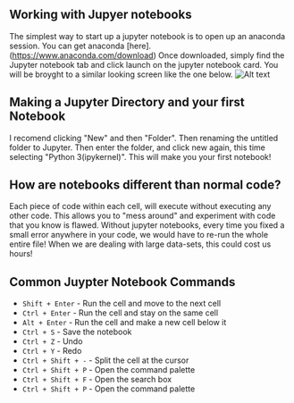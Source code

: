 ## Working with Jupyer notebooks

The simplest way to start up a jupyter notebook is to open up an anaconda session. You can get anaconda [here].(https://www.anaconda.com/download)
Once downloaded, simply find the Jupyter notebook tab and click launch on the jupyter notebook card. You will be broyght to a similar looking screen like the one below.
![Alt text](<../img/misc/Screenshot 2023-08-28 204717.png>)

## Making a Jupyter Directory and your first Notebook

I recomend clicking "New" and then "Folder". Then renaming the untitled folder to Jupyter. Then enter the folder, and click new again, this time selecting "Python 3(ipykernel)". This will make you your first notebook!

## How are notebooks different than normal code?

Each piece of code within each cell, will execute without executing any other code. This allows you to "mess around" and experiment with code that you know is flawed. Without jupyter notebooks, every time you fixed a small error anywhere in your code, we would have to re-run the whole entire file! When we are dealing with large data-sets, this could cost us hours!

## Common Juypter Notebook Commands

- `Shift + Enter` - Run the cell and move to the next cell
- `Ctrl + Enter` - Run the cell and stay on the same cell
- `Alt + Enter` - Run the cell and make a new cell below it
- `Ctrl + S` - Save the notebook
- `Ctrl + Z` - Undo
- `Ctrl + Y` - Redo
- `Ctrl + Shift + -` - Split the cell at the cursor
- `Ctrl + Shift + P` - Open the command palette
- `Ctrl + Shift + F` - Open the search box
- `Ctrl + Shift + P` - Open the command palette
